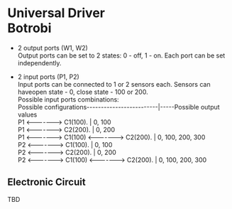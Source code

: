 Universal Driver  
Botrobi  
========  

* 2 output ports (W1, W2)  
Output ports can be set to 2 states: 0 - off, 1 - on. Each port can be set independently.   

* 2 input ports (P1, P2)  
Input ports can be connected to 1 or 2 sensors each. Sensors can haveopen state - 0, close state - 100 or 200.  
Possible input ports combinations:  
Possible configurations-------------------------|-----Possible output values  
P1 <-------> C1(100).				| 0, 100	  
P1 <-------> C2(200).				| 0, 200  
P1 <-------> C1(100) <-------> C2(200).		| 0, 100, 200, 300  
P2 <-------> C1(100).                           | 0, 100  
P2 <-------> C2(200).                           | 0, 200  
P2 <-------> C1(100) <-------> C2(200).         | 0, 100, 200, 300  
  
Electronic Circuit  
------------  
TBD  
